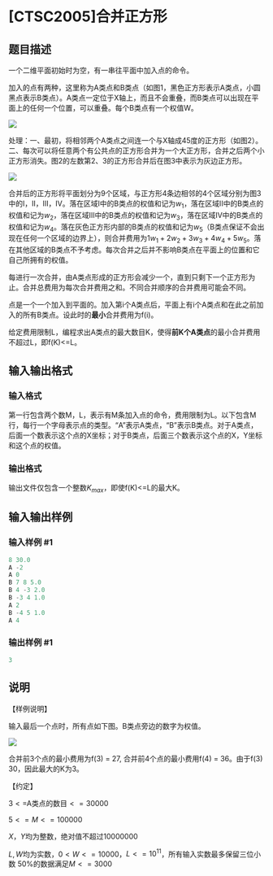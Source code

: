 # [CTSC2005]合并正方形

## 题目描述

一个二维平面初始时为空，有一串往平面中加入点的命令。

加入的点有两种，这里称为A类点和B类点（如图1，黑色正方形表示A类点，小圆黑点表示B类点）。A类点一定位于X轴上，而且不会重叠，而B类点可以出现在平面上的任何一个位置，可以重叠。每个B类点有一个权值W。

![](https://cdn.luogu.com.cn/upload/pic/18474.png)

处理：一、最初，将相邻两个A类点之间连一个与X轴成45度的正方形（如图2）。二、每次可以将任意两个有公共点的正方形合并为一个大正方形，合并之后两个小正方形消失。图2的左数第2、3的正方形合并后在图3中表示为灰边正方形。

![](https://cdn.luogu.com.cn/upload/pic/18475.png)

合并后的正方形将平面划分为9个区域，与正方形4条边相邻的4个区域分别为图3中的I，II，III，IV。落在区域I中的B类点的权值和记为$w_1$，落在区域II中的B类点的权值和记为$w_2$，落在区域III中的B类点的权值和记为$w_3$，落在区域IV中的B类点的权值和记为$w_4$。落在灰色正方形内部的B类点的权值和记为$w_5$（B类点保证不会出现在任何一个区域的边界上），则合并费用为$1w_1+2w_2+3w_3+4w_4+5w_5$。落在其他区域的B类点不予考虑。每次合并之后并不影响B类点在平面上的位置和它自己所拥有的权值。

每进行一次合并，由A类点形成的正方形会减少一个，直到只剩下一个正方形为止。合并总费用为每次合并费用之和。不同合并顺序的合并费用可能会不同。

点是一个一个加入到平面的。加入第i个A类点后，平面上有i个A类点和在此之前加入的所有B类点。设此时的**最小**合并费用为f(i)。

给定费用限制L，编程求出A类点的最大数目K，使得**前K个A类点**的最小合并费用不超过L，即f(K)<=L。 

## 输入输出格式

### 输入格式

第一行包含两个数M，L，表示有M条加入点的命令，费用限制为L。以下包含M行，每行一个字母表示点的类型。“A”表示A类点，“B”表示B类点。对于A类点，后面一个数表示这个点的X坐标；对于B类点，后面三个数表示这个点的X，Y坐标和这个点的权值。

### 输出格式

输出文件仅包含一个整数$K_{max}$，即使f(K)<=L的最大K。

## 输入输出样例

### 输入样例 #1

```cpp
8 30.0
A -2
A 0
B 7 8 5.0
B 4 -3 2.0
B -3 4 1.0
A 2
B -4 5 1.0
A 4
```


### 输出样例 #1

```cpp
3
```


## 说明

【样例说明】

输入最后一个点时，所有点如下图。B类点旁边的数字为权值。

![](https://cdn.luogu.com.cn/upload/pic/18476.png)

合并前3个点的最小费用为f(3) = 27, 合并前4个点的最小费用f(4) = 36。由于f(3)  30，因此最大的K为3。

【约定】

$3<=$A类点的数目$<=30000$

$5<=M<=100000$

$X$，$Y$均为整数，绝对值不超过$10000000$

$L, W$均为实数，$0<W<=10000$，$L<=10^{11}$，所有输入实数最多保留三位小数 $50\%$的数据满足$M<=3000$

